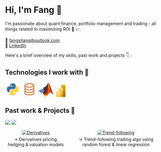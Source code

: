 # Hi, I'm Fang 👋
I'm passionate about quant finance, portfolio management and trading - all things related to maximizing ROI 🫡 📈. 

📩 fangsitang@outlook.com <br>
👤 <a href="https://www.linkedin.com/in/fangsitang" target="_blank">LinkedIn</a>

Here's a brief overview of my skills, past work and projects 👇 :

## Technologies I work with 🔧

<p>
  <img src="images/logo_python.jpg" alt="Python" width="50" height="50">
  <img src="images/logo_slq.png" alt="SQL" width="50" height="50">
  <img src="images/logo_matlab.png" alt="Matlab" width="50" height="45">
  <img src="images/logo_powerbi.png" alt="Power BI" width="40" height="40">
</p>

## Past work & Projects 🚀

<p float="left">
  <img src="images/stock_market_bw.png" width="100" />
  <img src="/images/stock_market_bw.png" width="100" /> 
</p>

<div style="display: flex; justify-content: space-between; align-items: flex-start; gap: 20px;">
  <div style="text-align: center;">
    <a href="https://github.com/fangsitang/derivatives">
      <img src="images/stock_market_bw.png" alt="Derivatives" width="400" height="100">
    </a>
    <p style="margin-top: 5px;">→ Derivatives pricing, hedging & valuation models</p>
  </div>

  <div style="text-align: center;">
    <a href="https://github.com/fangsitang/derivatives">
      <img src="images/stock_market_bw.png" alt="Trend-following" width="400" height="100">
    </a>
    <p style="margin-top: 5px;">→ Trend-following trading algo using random forest & linear regression</p>
  </div>
</div>


  


